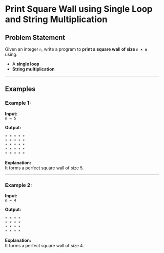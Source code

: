 # Print Square Wall using Single Loop and String Multiplication

## Problem Statement

Given an integer `n`, write a program to **print a square wall of size `n × n`** using:
- A **single loop**
- **String multiplication**

---

## Examples

### Example 1:

**Input:**  
`n = 5`

**Output:**
```
* * * * *
* * * * *
* * * * *
* * * * *
* * * * *
```
**Explanation:**  
It forms a perfect square wall of size 5.

---

### Example 2:

**Input:**  
`n = 4`

**Output:**
```
* * * * 
* * * * 
* * * * 
* * * * 
```
**Explanation:**  
It forms a perfect square wall of size 4.
